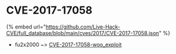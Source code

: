 # CVE-2017-17058
{% embed url="https://github.com/Live-Hack-CVE/full_database/blob/main/cves/2017/CVE-2017-17058.json" %}

* fu2x2000 ~> [CVE-2017-17058-woo_exploit](https://www.alice-snow.ru/2017/database/cve-2017-17058/cve-2017-17058-woo_exploit-fu2x2000)